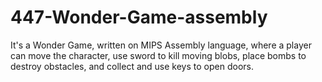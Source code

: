 # 447-Wonder-Game-assembly
It's a Wonder Game, written on MIPS Assembly language, where a player can move the character, use sword to kill moving blobs, place bombs to destroy obstacles, and collect and use keys to open doors.
